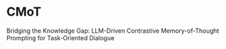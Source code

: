 # CMoT
Bridging the Knowledge Gap: LLM-Driven Contrastive Memory-of-Thought Prompting for Task-Oriented Dialogue
